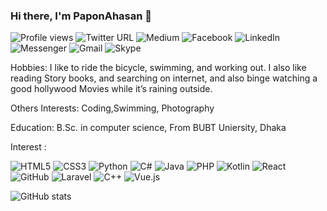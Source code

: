 ### Hi there, I'm PaponAhasan 👋
![Profile views](https://gpvc.arturio.dev/PaponAhasan)
![Twitter URL](https://img.shields.io/twitter/url?color=%231DA1F2&logo=Twitter&url=https%3A%2F%2Ftwitter.com%2FAhasanPapon) <img alt="Medium" src="https://img.shields.io/badge/Medium%20-%23000000.svg?&style=for-the-badge&logo=Medium&logoColor=white"/> <img alt="Facebook" src="https://img.shields.io/badge/Facebook%20-%231877F2.svg?&style=for-the-badge&logo=Facebook&logoColor=white"/> <img alt="LinkedIn" src="https://img.shields.io/badge/linkedin%20-%230077B5.svg?&style=for-the-badge&logo=linkedin&logoColor=white"/> <img alt="Messenger" src="https://img.shields.io/badge/Messenger-00B2FF?style=for-the-badge&logo=messenger&logoColor=white" /> <img alt="Gmail" src="https://img.shields.io/badge/Gmail-D14836?style=for-the-badge&logo=gmail&logoColor=white" /> <img alt="Skype" src="https://img.shields.io/badge/<handle>%20-%2300AFF0.svg?&style=for-the-badge&logo=Skype&logoColor=white"/>

Hobbies: I like to ride the bicycle, swimming, and working out. I also like reading Story books, and searching on internet, and also binge watching a good hollywood Movies while it’s raining outside.

Others Interests: Coding,Swimming, Photography

Education: B.Sc. in computer science, From BUBT Uniersity, Dhaka

Interest :

<img alt="HTML5" src="https://img.shields.io/badge/html5%20-%23E34F26.svg?&style=for-the-badge&logo=html5&logoColor=white"/> <img alt="CSS3" src="https://img.shields.io/badge/css3%20-%231572B6.svg?&style=for-the-badge&logo=css3&logoColor=white"/> <img alt="Python" src="https://img.shields.io/badge/python%20-%2314354C.svg?&style=for-the-badge&logo=python&logoColor=white"/> <img alt="C#" src="https://img.shields.io/badge/c%23%20-%23239120.svg?&style=for-the-badge&logo=c-sharp&logoColor=white"/> <img alt="Java" src="https://img.shields.io/badge/java-%23ED8B00.svg?&style=for-the-badge&logo=java&logoColor=white"/> <img alt="PHP" src="https://img.shields.io/badge/php-%23777BB4.svg?&style=for-the-badge&logo=php&logoColor=white"/> <img alt="Kotlin" src="https://img.shields.io/badge/kotlin-%230095D5.svg?&style=for-the-badge&logo=kotlin&logoColor=white"/> <img alt="React" src="https://img.shields.io/badge/react%20-%2320232a.svg?&style=for-the-badge&logo=react&logoColor=%2361DAFB"/> <img alt="GitHub" src="https://img.shields.io/badge/github%20-%23121011.svg?&style=for-the-badge&logo=github&logoColor=white"/> <img alt="Laravel" src="https://img.shields.io/badge/laravel%20-%23FF2D20.svg?&style=for-the-badge&logo=laravel&logoColor=white"/> <img alt="C++" src="https://img.shields.io/badge/c++%20-%2300599C.svg?&style=for-the-badge&logo=c%2B%2B&ogoColor=white"/> <img alt="Vue.js" src="https://img.shields.io/badge/vuejs%20-%2335495e.svg?&style=for-the-badge&logo=vue.js&logoColor=%234FC08D"/>

![GitHub stats](https://github-readme-stats.vercel.app/api?username=PaponAhasan&show_icons=true&theme=radical)

<!--
[![Top Langs](https://github-readme-stats.vercel.app/api/top-langs/?username=PaponAhasan)](https://github.com/anuraghazra/github-readme-stats)
-->
<!--
![GitHub streak stats](https://github-readme-streak-stats.herokuapp.com/?user=PaponAhasan)  
-->
<!--
![GitHub metrics](https://metrics.lecoq.io/PaponAhasan)  
-->
<!--
**PaponAhasan/PaponAhasan** is a ✨ _special_ ✨ repository because its `README.md` (this file) appears on your GitHub profile.

Here are some ideas to get you started:

- 🔭 I’m currently working on ...
- 🌱 I’m currently learning ...
- 👯 I’m looking to collaborate on ...
- 🤔 I’m looking for help with ...
- 💬 Ask me about ...
- 📫 How to reach me: ...
- 😄 Pronouns: ...
- ⚡ Fun fact: ...
-->
